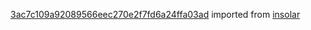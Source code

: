 [3ac7c109a92089566eec270e2f7fd6a24ffa03ad](https://github.com/insolar/insolar/commit/3ac7c109a92089566eec270e2f7fd6a24ffa03ad) imported from [insolar](https://github.com/insolar/insolar)
